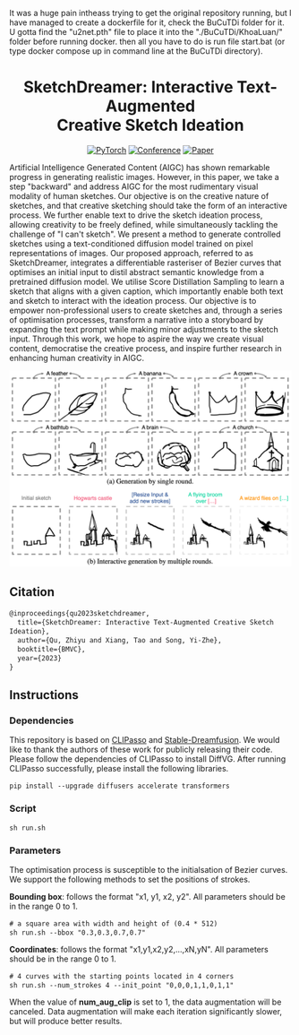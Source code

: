 It was a huge pain intheass trying to get the original repository running, but I have managed to create a dockerfile for it, check the BuCuTDi folder for it.
U gotta find the "u2net.pth" file to place it into the "./BuCuTDi/KhoaLuan/" folder before running docker.
then all you have to do is run file start.bat (or type docker compose up in command line at the BuCuTDi directory).

<div align="center">
  
# SketchDreamer: Interactive Text-Augmented <br> Creative Sketch Ideation

<a href="https://pytorch.org/get-started/locally/"><img alt="PyTorch" src="https://img.shields.io/badge/PyTorch-ee4c2c?logo=pytorch&logoColor=white"></a>
[![Conference](http://img.shields.io/badge/BMVC-2023(Oral)-6790AC.svg)](https://bmvc2023.org/)
[![Paper](http://img.shields.io/badge/Paper-arxiv.2308.14191-B31B1B.svg)](https://arxiv.org/abs/2308.14191)

</div>

Artificial Intelligence Generated Content (AIGC) has shown remarkable progress in generating realistic images. However, in this paper, we take a step "backward" and address AIGC for the most rudimentary visual modality of human sketches. Our objective is on the creative nature of sketches, and that creative sketching should take the form of an interactive process. We further enable text to drive the sketch ideation process, allowing creativity to be freely defined, while simultaneously tackling the challenge of "I can't sketch". We present a method to generate controlled sketches using a text-conditioned diffusion model trained on pixel representations of images. Our proposed approach, referred to as SketchDreamer, integrates a differentiable rasteriser of Bezier curves that optimises an initial input to distil abstract semantic knowledge from a pretrained diffusion model. We utilise Score Distillation Sampling to learn a sketch that aligns with a given caption, which importantly enable both text and sketch to interact with the ideation process. Our objective is to empower non-professional users to create sketches and, through a series of optimisation processes, transform a narrative into a storyboard by expanding the text prompt while making minor adjustments to the sketch input. Through this work, we hope to aspire the way we create visual content, democratise the creative process, and inspire further research in enhancing human creativity in AIGC.

![overview](figure/overview.png)

## Citation

```
@inproceedings{qu2023sketchdreamer,
  title={SketchDreamer: Interactive Text-Augmented Creative Sketch Ideation},
  author={Qu, Zhiyu and Xiang, Tao and Song, Yi-Zhe},
  booktitle={BMVC},
  year={2023}
}
```

## Instructions


### Dependencies

This repository is based on [CLIPasso](https://github.com/yael-vinker/CLIPasso) and [Stable-Dreamfusion](https://github.com/ashawkey/stable-dreamfusion). We would like to thank the authors of these work for publicly releasing their code. Please follow the dependencies of CLIPasso to install DiffVG. After running CLIPasso successfully, please install the following libraries.

```
pip install --upgrade diffusers accelerate transformers
```

### Script

```
sh run.sh
```

### Parameters

The optimisation process is susceptible to the initialsation of Bezier curves. We support the following methods to set the positions of strokes.

**Bounding box**: follows the format "x1, y1, x2, y2". All parameters should be in the range 0 to 1.

```
# a square area with width and height of (0.4 * 512)
sh run.sh --bbox "0.3,0.3,0.7,0.7"
```

**Coordinates**: follows the format "x1,y1,x2,y2,...,xN,yN". All parameters should be in the range 0 to 1.

```
# 4 curves with the starting points located in 4 corners
sh run.sh --num_strokes 4 --init_point "0,0,0,1,1,0,1,1"
```

 When the value of **num_aug_clip** is set to 1, the data augmentation will be canceled. Data augmentation will make each iteration significantly slower, but will produce better results.
